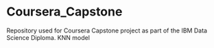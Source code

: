 # Coursera_Capstone
Repository used for Coursera Capstone project as part of the IBM Data Science Diploma. KNN model
